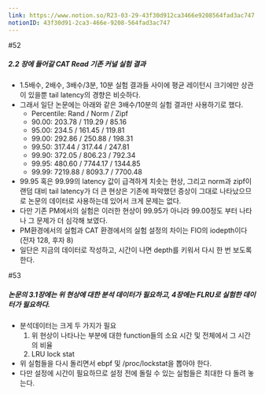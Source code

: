 ```yaml
---
link: https://www.notion.so/R23-03-29-43f30d912ca3466e9208564fad3ac747
notionID: 43f30d91-2ca3-466e-9208-564fad3ac747
---
```

#52
##### 2.2 장에 들어갈 CAT Read 기존 커널 실험 결과
- 1.5배수, 2배수, 3배수/3분, 10분 실험 결과들 사이에 평균 레이턴시 크기에만 상관이 있을뿐 tail latency의 경향은 비슷하다.
- 그래서 일단 논문에는 아래와 같은 3배수/10분의 실험 결과만 사용하기로 했다.
	- Percentile: Rand / Norm / Zipf
	- 90.00: 203.78 / 119.29 / 85.16
	- 95.00: 234.5 / 161.45 / 119.81
	- 99.00: 292.86 / 250.88 / 198.31
	- 99.50: 317.44 / 317.44 / 247.81
	- 99.90: 372.05 / 806.23 / 792.34
	- 99.95: 480.60 / 7744.17 / 1344.85
	- 99.99: 7219.88 / 8093.7 / 7700.48
- 99.95 혹은 99.99의 latency 값이 급격하게 치솟는 현상, 그리고 norm과 zipf이 랜덤 대비 tail latency가 더 큰 현상은 기존에 파악했던 증상이 그대로 나타났으므로 논문의 데이터로 사용하는데 있어서 크게 문제는 없다. 
- 다만 기존 PM에서의 실험은 이러한 현상이 99.95가 아니라 99.00정도 부터 나타나 그 문제가 더 심각해 보였다.
- PM환경에서의 실험과 CAT 환경에서의 실험 설정의 차이는 FIO의 iodepth이다 (전자 128, 후자 8)
- 일단은 지금의 데이터로 작성하고, 시간이 나면 depth를 키워서 다시 한 번 보도록 한다.

#53
##### 논문의 3.1장에는 위 현상에 대한 분석 데이터가 필요하고, 4장에는 FLRU로 실험한 데이터가 필요하다.
- 분석데이터는 크게 두 가지가 필요
	1. 위 현상이 나타나는 부분에 대한 function들의 소요 시간 및 전체에서 그 시간의 비율
	2. LRU lock stat
- 위 실험들을 다시 돌리면서 ebpf 및 /proc/lockstat을 뽑아야 한다.
- 다만 설정에 시간이 필요하므로 설정 전에 돌릴 수 있는 실험들은 최대한 다 돌려 놓는다.